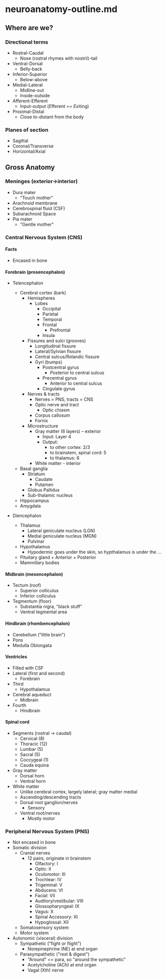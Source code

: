 # neuroanatomy-outline.md

## Where are we?

### Directional terms

- Rostral-Caudal
    + Nose (rostral rhymes with nostril)-tail
- Ventral-Dorsal
    + Belly-back
- Inferior-Superior
    + Below-above
- Medial-Lateral
    + Midline-out
    + Inside-outside
- Afferent-Efferent
    + Input-output (*E*fferent == *E*xiting)
- Proximal-Distal
    + Close to-distant from the body

### Planes of section

- Sagittal
- Coronal/Transverse
- Horizontal/Axial

## Gross Anatomy

### Meninges (exterior-\>interior)

- Dura mater
    + "Touch mother"
- Arachnoid membrane
- Cerebrospinal fluid (CSF)
- Subarachnoid Space
- Pia mater
    + "Gentle mother"

### Central Nervous System (CNS)

#### Facts

- Encased in bone

#### Forebrain (prosencephalon)

- Telencephalon
    + Cerebral cortex (bark)
        * Hemispheres
            - Lobes
                - Occipital
                - Parietal
                - Temporal
                - Frontal
                    - Prefrontal
                - Insula
        * Fissures and sulci (grooves)
            - Longitudinal fissure
            - Lateral/Sylvian fissure
            - Central sulcus/Rolandic fissure
            - Gyri (bumps)
                - Postcentral gyrus
                    + *Post*erior to central sulcus
                - Precentral gyrus
                    + Anterior to central sulcus
                - Cingulate gyrus
        * Nerves & tracts
            - Nerves = PNS, tracts = CNS
            - Optic nerve and tract
                - Optic chiasm
            - Corpus callosum
            - Fornix
        * Microstructure
            - Gray matter (6 layers) – exterior
                - Input: Layer 4
                - Output:
                    - to other cortex: 2/3
                    - to brainstem, spinal cord: 5
                    - to thalamus: 6                  
            - White matter - interior

    - Basal ganglia
        - Striatum
            - Caudate
            - Putamen
        - Globus Pallidus
        - Sub-thalamic nucleus
    - Hippocampus
    - Amygdala

- Diencephalon
    - Thalamus
        - Lateral geniculate nucleus (LGN)
        - Medial geniculate nucleus (MGN)
        - Pulvinar
    - Hypothalamus
        + Hypodermic goes under the skin, so hypthalamus is under the ...
    - Pituitary gland
            + Anterior
            + Posterior
    - Mammillary bodies

#### Midbrain (mesencephalon)

- Tectum (roof)
    - Superior colliculus
    - Inferior colliculus
- Tegmentum (floor)
    - Substantia nigra, "black stuff"
    - Ventral tegmental area

#### Hindbrain (rhombencephalon)

- Cerebellum ("little brain")
- Pons
- Medulla Oblongata 

#### Ventricles

- Filled with CSF
- Lateral (first and second)
    - Forebrain
- Third
    - Hypothalamus
- Cerebral aqueduct
    - Midbrain
- Fourth
    - Hindbrain

#### Spinal cord

- Segments (rostral -\> caudal)
    - Cervical (8)
    - Thoracic (12)
    - Lumbar (5)
    - Sacral (5)
    - Coccygeal (1)
    - Cauda equina
- Gray matter
    - Dorsal horn
    - Ventral horn
- White matter
    - Unlike cerebral cortex, largely lateral; gray matter medial
    - Ascending/descending tracts
    - Dorsal root ganglion/nerves
        - Sensory
    - Ventral root/nerves
        - Mostly motor

### Peripheral Nervous System (PNS)

- Not encased in bone
- Somatic division
    - Cranial nerves
        - 12 pairs, originate in brainstem
            - Olfactory: I
            - Optic: II
            - Oculomotor: III
            - Trochlear: IV
            - Trigeminal: V
            - Abducens: VI
            - Facial: VII
            - Auditory/vestibular: VIII
            - Glossopharyngeal: IX
            - Vagus: X
            - Spinal Accessory: XI
            - Hypoglossal: XII
    - Somatosensory system
    - Motor system
- Autonomic (visceral) division
    - Sympathetic ("fight or flight")
        - Norepinephrine (NE) at end organ
    - Parasympathetic ("rest & digest")
        + "Around" == para, so "around the sympathetic"
        + Acetylcholine (ACh) at end organ
        + Vagal (Xth) nerve